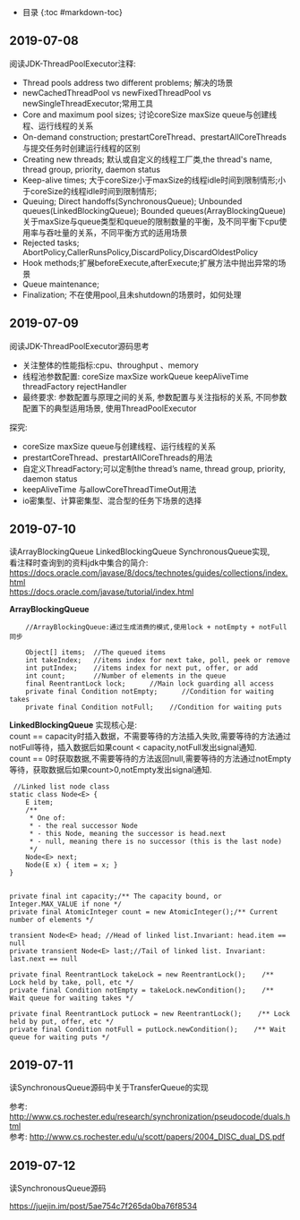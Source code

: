 - 目录
{:toc #markdown-toc}	



## 2019-07-08  

阅读JDK-ThreadPoolExecutor注释:
- Thread pools address two different problems; 解决的场景
- newCachedThreadPool vs newFixedThreadPool vs newSingleThreadExecutor;常用工具
- Core and maximum pool sizes; 讨论coreSize maxSize queue与创建线程、运行线程的关系
- On-demand construction; prestartCoreThread、prestartAllCoreThreads与提交任务时创建运行线程的区别
- Creating new threads; 默认或自定义的线程工厂类,the thread's name, thread group, priority, daemon status
- Keep-alive times;  大于coreSize小于maxSize的线程idle时间到限制情形;小于coreSize的线程idle时间到限制情形;
- Queuing; Direct handoffs(SynchronousQueue);  Unbounded queues(LinkedBlockingQueue); Bounded queues(ArrayBlockingQueue)   关于maxSize与queue类型和queue的限制数量的平衡，及不同平衡下cpu使用率与吞吐量的关系，不同平衡方式的适用场景
- Rejected tasks;  AbortPolicy,CallerRunsPolicy,DiscardPolicy,DiscardOldestPolicy
- Hook methods;扩展beforeExecute,afterExecute;扩展方法中抛出异常的场景
- Queue maintenance;  
- Finalization;  不在使用pool,且未shutdown的场景时，如何处理



## 2019-07-09  


阅读JDK-ThreadPoolExecutor源码思考
- 关注整体的性能指标:cpu、throughput 、memory
- 线程池参数配置: coreSize maxSize workQueue keepAliveTime  threadFactory  rejectHandler
- 最终要求: 参数配置与原理之间的关系, 参数配置与关注指标的关系, 不同参数配置下的典型适用场景, 使用ThreadPoolExecutor

探究:
- coreSize maxSize queue与创建线程、运行线程的关系
- prestartCoreThread、prestartAllCoreThreads的用法
- 自定义ThreadFactory;可以定制the thread’s name, thread group, priority, daemon status
- keepAliveTime 与allowCoreThreadTimeOut用法
- io密集型、计算密集型、混合型的任务下场景的选择


## 2019-07-10

读ArrayBlockingQueue LinkedBlockingQueue SynchronousQueue实现,<br/>
看注释时查询到的资料jdk中集合的简介: <br/>
https://docs.oracle.com/javase/8/docs/technotes/guides/collections/index.html <br/>
https://docs.oracle.com/javase/tutorial/index.html <br/>

**ArrayBlockingQueue**
```
	//ArrayBlockingQueue:通过生成消费的模式,使用lock + notEmpty + notFull同步
	
	Object[] items;  //The queued items
	int takeIndex;   //items index for next take, poll, peek or remove 
	int putIndex;    //items index for next put, offer, or add 
	int count;       //Number of elements in the queue 
	final ReentrantLock lock;      //Main lock guarding all access 
	private final Condition notEmpty;      //Condition for waiting takes 
	private final Condition notFull; 	//Condition for waiting puts 
```

**LinkedBlockingQueue** 实现核心是:<br/>
count == capacity时插入数据，不需要等待的方法插入失败,需要等待的方法通过notFull等待，插入数据后如果count < capacity,notFull发出signal通知.  <br/>
count == 0时获取数据,不需要等待的方法返回null,需要等待的方法通过notEmpty等待，获取数据后如果count>0,notEmpty发出signal通知.   <br/>
```
 //Linked list node class
static class Node<E> {
    E item;
    /**
     * One of:
     * - the real successor Node
     * - this Node, meaning the successor is head.next
     * - null, meaning there is no successor (this is the last node)
     */
    Node<E> next;
    Node(E x) { item = x; }
}


private final int capacity;/** The capacity bound, or Integer.MAX_VALUE if none */
private final AtomicInteger count = new AtomicInteger();/** Current number of elements */

transient Node<E> head; //Head of linked list.Invariant: head.item == null
private transient Node<E> last;//Tail of linked list. Invariant: last.next == null

private final ReentrantLock takeLock = new ReentrantLock();    /** Lock held by take, poll, etc */
private final Condition notEmpty = takeLock.newCondition();    /** Wait queue for waiting takes */

private final ReentrantLock putLock = new ReentrantLock();    /** Lock held by put, offer, etc */
private final Condition notFull = putLock.newCondition();    /** Wait queue for waiting puts */
```


## 2019-07-11
读SynchronousQueue源码中关于TransferQueue的实现

参考: http://www.cs.rochester.edu/research/synchronization/pseudocode/duals.html <br/>
参考: http://www.cs.rochester.edu/u/scott/papers/2004_DISC_dual_DS.pdf <br/>



## 2019-07-12
读SynchronousQueue源码

https://juejin.im/post/5ae754c7f265da0ba76f8534

